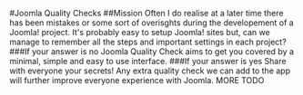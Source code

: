 #Joomla Quality Checks
##Mission
Often I do realise at a later time there has been mistakes or some sort of overisghts during the developement of a Joomla! project. It's probably easy to setup Joomla! sites but, can we manage to remember all the steps and important settings in each project?
###If your answer is no
Joomla Quality Check aims to get you covered by a minimal, simple and easy to use interface.
###If your answer is yes
Share with everyone your secrets! Any extra quality check we can add to the app will further improve everyone experience with Joomla.
MORE TODO
